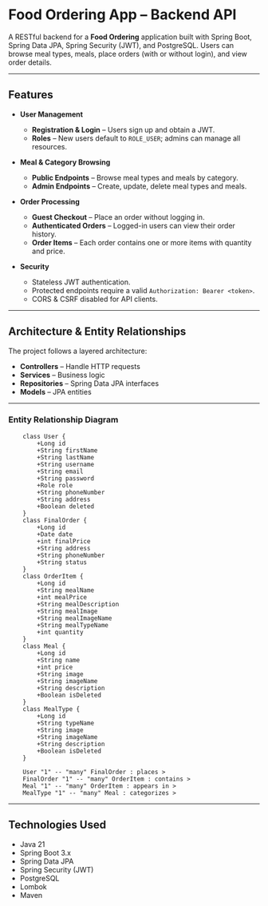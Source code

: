 # Food Ordering App – Backend API

A RESTful backend for a **Food Ordering** application built with Spring Boot, Spring Data JPA, Spring Security (JWT), and PostgreSQL. Users can browse meal types, meals, place orders (with or without login), and view order details.

----

## Features

- **User Management**  
  - **Registration & Login** – Users sign up and obtain a JWT.  
  - **Roles** – New users default to `ROLE_USER`; admins can manage all resources.

- **Meal & Category Browsing**  
  - **Public Endpoints** – Browse meal types and meals by category.  
  - **Admin Endpoints** – Create, update, delete meal types and meals.

- **Order Processing**  
  - **Guest Checkout** – Place an order without logging in.  
  - **Authenticated Orders** – Logged-in users can view their order history.  
  - **Order Items** – Each order contains one or more items with quantity and price.

- **Security**  
  - Stateless JWT authentication.  
  - Protected endpoints require a valid `Authorization: Bearer <token>`.  
  - CORS & CSRF disabled for API clients.

----

## Architecture & Entity Relationships

The project follows a layered architecture:

- **Controllers** – Handle HTTP requests  
- **Services** – Business logic  
- **Repositories** – Spring Data JPA interfaces  
- **Models** – JPA entities  
----
### Entity Relationship Diagram
```mermaidclassDiagram
    class User {
        +Long id
        +String firstName
        +String lastName
        +String username
        +String email
        +String password
        +Role role
        +String phoneNumber
        +String address
        +Boolean deleted
    }
    class FinalOrder {
        +Long id
        +Date date
        +int finalPrice
        +String address
        +String phoneNumber
        +String status
    }
    class OrderItem {
        +Long id
        +String mealName
        +int mealPrice
        +String mealDescription
        +String mealImage
        +String mealImageName
        +String mealTypeName
        +int quantity
    }
    class Meal {
        +Long id
        +String name
        +int price
        +String image
        +String imageName
        +String description
        +Boolean isDeleted
    }
    class MealType {
        +Long id
        +String typeName
        +String image
        +String imageName
        +String description
        +Boolean isDeleted
    }

    User "1" -- "many" FinalOrder : places >
    FinalOrder "1" -- "many" OrderItem : contains >
    Meal "1" -- "many" OrderItem : appears in >
    MealType "1" -- "many" Meal : categorizes >

```
----
## Technologies Used
  - Java 21
  - Spring Boot 3.x
  - Spring Data JPA
  - Spring Security (JWT)
  - PostgreSQL
  - Lombok
  - Maven
